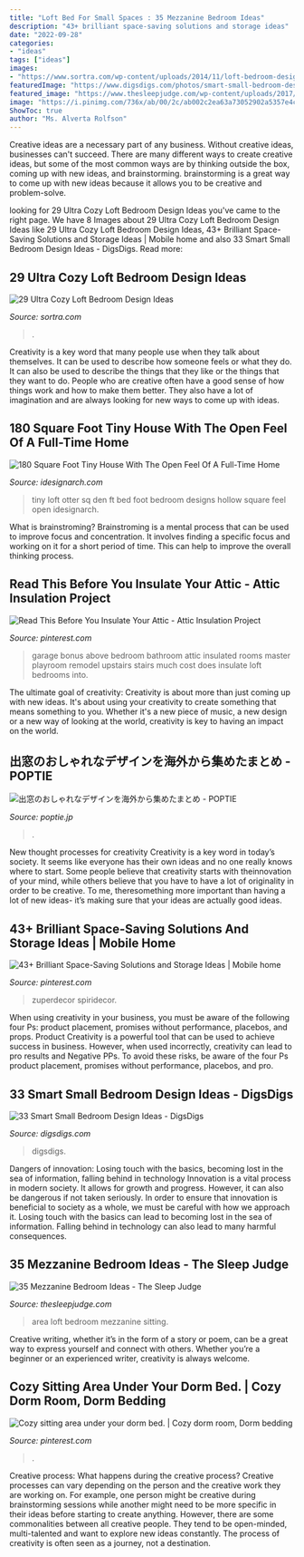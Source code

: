 ```yaml
---
title: "Loft Bed For Small Spaces : 35 Mezzanine Bedroom Ideas"
description: "43+ brilliant space-saving solutions and storage ideas"
date: "2022-09-28"
categories:
- "ideas"
tags: ["ideas"]
images:
- "https://www.sortra.com/wp-content/uploads/2014/11/loft-bedroom-design01.jpg"
featuredImage: "https://www.digsdigs.com/photos/smart-small-bedroom-design-ideas-22.jpg"
featured_image: "https://www.thesleepjudge.com/wp-content/uploads/2017/07/Loft-Sitting-Area-2.jpg"
image: "https://i.pinimg.com/736x/ab/00/2c/ab002c2ea63a73052902a5357e4cc942.jpg"
ShowToc: true
author: "Ms. Alverta Rolfson"
---
```



Creative ideas are a necessary part of any business. Without creative ideas, businesses can't succeed. There are many different ways to create creative ideas, but some of the most common ways are by thinking outside the box, coming up with new ideas, and brainstorming. brainstorming is a great way to come up with new ideas because it allows you to be creative and problem-solve.

	

		
looking for 29 Ultra Cozy Loft Bedroom Design Ideas you've came to the right page. We have 8 Images about 29 Ultra Cozy Loft Bedroom Design Ideas like 29 Ultra Cozy Loft Bedroom Design Ideas, 43+ Brilliant Space-Saving Solutions and Storage Ideas | Mobile home and also 33 Smart Small Bedroom Design Ideas - DigsDigs. Read more:
		
    
## 29 Ultra Cozy Loft Bedroom Design Ideas

<img loading=lazy src="https://www.sortra.com/wp-content/uploads/2014/11/loft-bedroom-design01.jpg" onerror="this.onerror=null;this.src='https://tse1.mm.bing.net/th?id=OIP.0z8Z51BDcw3gdgE0lusvQAHaLi&amp;pid=15.1';" alt="29 Ultra Cozy Loft Bedroom Design Ideas">

_Source: sortra.com_

>. 

	

Creativity is a key word that many people use when they talk about themselves. It can be used to describe how someone feels or what they do. It can also be used to describe the things that they like or the things that they want to do. People who are creative often have a good sense of how things work and how to make them better. They also have a lot of imagination and are always looking for new ways to come up with ideas.

    
## 180 Square Foot Tiny House With The Open Feel Of A Full-Time Home

<img loading=lazy src="http://www.idesignarch.com/wp-content/uploads/The-Otter-Den-Tiny-House_9.jpg" onerror="this.onerror=null;this.src='https://tse2.mm.bing.net/th?id=OIP.l1N45LWj5dtkWXoE8L8AbgHaJ4&amp;pid=15.1';" alt="180 Square Foot Tiny House With The Open Feel Of A Full-Time Home">

_Source: idesignarch.com_

>tiny loft otter sq den ft bed foot bedroom designs hollow square feel open idesignarch. 

	

What is brainstroming?
Brainstroming is a mental process that can be used to improve focus and concentration. It involves finding a specific focus and working on it for a short period of time. This can help to improve the overall thinking process.

    
## Read This Before You Insulate Your Attic - Attic Insulation Project

<img loading=lazy src="https://i.pinimg.com/736x/9b/c6/7a/9bc67a158417ee0bff9b7604038d4d0f--master-suite-above-garage-attic-above-garage.jpg" onerror="this.onerror=null;this.src='https://tse2.mm.bing.net/th?id=OIP.zpFAFj_2vmWQtCOwxq0oOAHaJ6&amp;pid=15.1';" alt="Read This Before You Insulate Your Attic - Attic Insulation Project">

_Source: pinterest.com_

>garage bonus above bedroom bathroom attic insulated rooms master playroom remodel upstairs stairs much cost does insulate loft bedrooms into. 

	

The ultimate goal of creativity:
Creativity is about more than just coming up with new ideas. It's about using your creativity to create something that means something to you. Whether it's a new piece of music, a new design or a new way of looking at the world, creativity is key to having an impact on the world.

    
## 出窓のおしゃれなデザインを海外から集めたまとめ - POPTIE

<img loading=lazy src="https://img.poptie.jp/img?mode=compo_image&amp;id=216015007762930&amp;size=s&amp;imgnum=17929" onerror="this.onerror=null;this.src='https://tse1.mm.bing.net/th?id=OIP.0vwMjD7Z4Z5an4bQTcACjADVEk&amp;pid=15.1';" alt="出窓のおしゃれなデザインを海外から集めたまとめ - POPTIE">

_Source: poptie.jp_

>. 

	

New thought processes for creativity
Creativity is a key word in today’s society. It seems like everyone has their own ideas and no one really knows where to start. Some people believe that creativity starts with theinnovation of your mind, while others believe that you have to have a lot of originality in order to be creative. To me, theresomething more important than having a lot of new ideas- it’s making sure that your ideas are actually good ideas.

    
## 43+ Brilliant Space-Saving Solutions And Storage Ideas | Mobile Home

<img loading=lazy src="https://i.pinimg.com/736x/ab/00/2c/ab002c2ea63a73052902a5357e4cc942.jpg" onerror="this.onerror=null;this.src='https://tse1.mm.bing.net/th?id=OIP.AvS8B1cKiUArmwfwQiJbWwHaLH&amp;pid=15.1';" alt="43+ Brilliant Space-Saving Solutions and Storage Ideas | Mobile home">

_Source: pinterest.com_

>zuperdecor spiridecor. 

	

When using creativity in your business, you must be aware of the following four Ps: product placement, promises without performance, placebos, and props. Product
Creativity is a powerful tool that can be used to achieve success in business. However, when used incorrectly, creativity can lead to pro results and Negative PPs. To avoid these risks, be aware of the four Ps product placement, promises without performance, placebos, and pro.

    
## 33 Smart Small Bedroom Design Ideas - DigsDigs

<img loading=lazy src="https://www.digsdigs.com/photos/smart-small-bedroom-design-ideas-22.jpg" onerror="this.onerror=null;this.src='https://tse3.mm.bing.net/th?id=OIP.M6dH77nKvzVfQqwrfHAuDAHaJ3&amp;pid=15.1';" alt="33 Smart Small Bedroom Design Ideas - DigsDigs">

_Source: digsdigs.com_

>digsdigs. 

	

Dangers of innovation: Losing touch with the basics, becoming lost in the sea of information, falling behind in technology
Innovation is a vital process in modern society. It allows for growth and progress. However, it can also be dangerous if not taken seriously. In order to ensure that innovation is beneficial to society as a whole, we must be careful with how we approach it. Losing touch with the basics can lead to becoming lost in the sea of information. Falling behind in technology can also lead to many harmful consequences.

    
## 35 Mezzanine Bedroom Ideas - The Sleep Judge

<img loading=lazy src="https://www.thesleepjudge.com/wp-content/uploads/2017/07/Loft-Sitting-Area-2.jpg" onerror="this.onerror=null;this.src='https://tse4.mm.bing.net/th?id=OIP.8i8INVAoqOyWQz-019XwuwHaLH&amp;pid=15.1';" alt="35 Mezzanine Bedroom Ideas - The Sleep Judge">

_Source: thesleepjudge.com_

>area loft bedroom mezzanine sitting. 

	

Creative writing, whether it’s in the form of a story or poem, can be a great way to express yourself and connect with others. Whether you’re a beginner or an experienced writer, creativity is always welcome.

    
## Cozy Sitting Area Under Your Dorm Bed. | Cozy Dorm Room, Dorm Bedding

<img loading=lazy src="https://i.pinimg.com/736x/55/f8/38/55f8382f9e4e0c473ac6d91ca369868f--sitting-area-dorm.jpg" onerror="this.onerror=null;this.src='https://tse3.mm.bing.net/th?id=OIP.eVMFDxliNmyAjYEu6x4n0AHaJ3&amp;pid=15.1';" alt="Cozy sitting area under your dorm bed. | Cozy dorm room, Dorm bedding">

_Source: pinterest.com_

>. 

	

Creative process: What happens during the creative process?
Creative processes can vary depending on the person and the creative work they are working on. For example, one person might be creative during brainstorming sessions while another might need to be more specific in their ideas before starting to create anything. However, there are some commonalities between all creative people. They tend to be open-minded, multi-talented and want to explore new ideas constantly. The process of creativity is often seen as a journey, not a destination.

